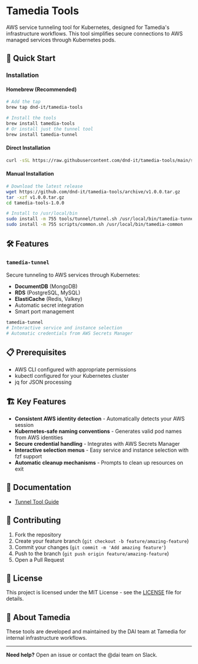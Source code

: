 # Tamedia Tools

AWS service tunneling tool for Kubernetes, designed for Tamedia's infrastructure workflows. This tool simplifies secure connections to AWS managed services through Kubernetes pods.

## 🚀 Quick Start

### Installation

#### Homebrew (Recommended)
```bash
# Add the tap
brew tap dnd-it/tamedia-tools

# Install the tools
brew install tamedia-tools
# Or install just the tunnel tool
brew install tamedia-tunnel
```

#### Direct Installation
```bash
curl -sSL https://raw.githubusercontent.com/dnd-it/tamedia-tools/main/scripts/install.sh | bash
```

#### Manual Installation
```bash
# Download the latest release
wget https://github.com/dnd-it/tamedia-tools/archive/v1.0.0.tar.gz
tar -xzf v1.0.0.tar.gz
cd tamedia-tools-1.0.0

# Install to /usr/local/bin
sudo install -m 755 tools/tunnel/tunnel.sh /usr/local/bin/tamedia-tunnel
sudo install -m 755 scripts/common.sh /usr/local/bin/tamedia-common
```

## 🛠️ Features

### `tamedia-tunnel`
Secure tunneling to AWS services through Kubernetes:
- **DocumentDB** (MongoDB)
- **RDS** (PostgreSQL, MySQL)
- **ElastiCache** (Redis, Valkey)
- Automatic secret integration
- Smart port management

```bash
tamedia-tunnel
# Interactive service and instance selection
# Automatic credentials from AWS Secrets Manager
```


## 📋 Prerequisites

- AWS CLI configured with appropriate permissions
- kubectl configured for your Kubernetes cluster
- jq for JSON processing

## 🏗️ Key Features

- **Consistent AWS identity detection** - Automatically detects your AWS session
- **Kubernetes-safe naming conventions** - Generates valid pod names from AWS identities
- **Secure credential handling** - Integrates with AWS Secrets Manager
- **Interactive selection menus** - Easy service and instance selection with fzf support
- **Automatic cleanup mechanisms** - Prompts to clean up resources on exit

## 📖 Documentation

- [Tunnel Tool Guide](tools/tunnel/README.md)

## 🤝 Contributing

1. Fork the repository
2. Create your feature branch (`git checkout -b feature/amazing-feature`)
3. Commit your changes (`git commit -m 'Add amazing feature'`)
4. Push to the branch (`git push origin feature/amazing-feature`)
5. Open a Pull Request

## 📄 License

This project is licensed under the MIT License - see the [LICENSE](LICENSE) file for details.

## 🏢 About Tamedia

These tools are developed and maintained by the DAI team at Tamedia for internal infrastructure workflows.

---

**Need help?** Open an issue or contact the @dai team on Slack.